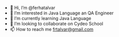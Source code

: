 - 👋 Hi, I’m @ferhatalvar
- 👀 I’m interested in Java Language an QA Engineer
- 🌱 I’m currently learning Java Language
- 💞️ I’m looking to collaborate on Cydeo School
- 📫 How to reach me frtalvar@gmail.com

<!---
ferhatalvar/ferhatalvar is a ✨ special ✨ repository because its `README.md` (this file) appears on your GitHub profile.
You can click the Preview link to take a look at your changes.
--->

